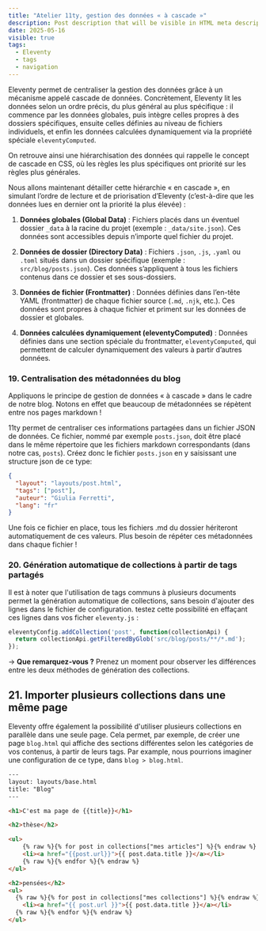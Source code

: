 ```yaml
---
title: "Atelier 11ty, gestion des données « à cascade »" 
description: Post description that will be visible in HTML meta description.
date: 2025-05-16
visible: true
tags:
  - Eleventy
  - tags
  - navigation
---
```


Eleventy permet de centraliser la gestion des données grâce à un mécanisme appelé cascade de données. Concrètement, Eleventy lit les données selon un ordre précis, du plus général au plus spécifique : il commence par les données globales, puis intègre celles propres à des dossiers spécifiques, ensuite celles définies au niveau de fichiers individuels, et enfin les données calculées dynamiquement via la propriété spéciale `eleventyComputed`.

On retrouve ainsi une hiérarchisation des données qui rappelle le concept de cascade en CSS, où les règles les plus spécifiques ont priorité sur les règles plus générales.

Nous allons maintenant détailler cette hiérarchie « en cascade », en simulant l’ordre de lecture et de priorisation d’Eleventy (c’est-à-dire que les données lues en dernier ont la priorité la plus élevée) :

1. **Données globales (Global Data)** : Fichiers placés dans un éventuel dossier `_data` à la racine du projet (exemple : `_data/site.json`). Ces données sont accessibles depuis n’importe quel fichier du projet.

2. **Données de dossier (Directory Data)** : Fichiers `.json`, `.js`, `.yaml` ou `.toml` situés dans un dossier spécifique (exemple : `src/blog/posts.json`). Ces données s’appliquent à tous les fichiers contenus dans ce dossier et ses sous-dossiers.

3. **Données de fichier (Frontmatter)** : Données définies dans l’en-tête YAML (frontmatter) de chaque fichier source (`.md`, `.njk`, etc.). Ces données sont propres à chaque fichier et priment sur les données de dossier et globales.

4. **Données calculées dynamiquement (eleventyComputed)** : Données définies dans une section spéciale du frontmatter, `eleventyComputed`, qui permettent de calculer dynamiquement des valeurs à partir d’autres données.

### 19. Centralisation des métadonnées du blog

Appliquons le principe de gestion de données « à cascade » dans le cadre de notre blog. Notons en effet que beaucoup de métadonnées se répètent entre nos pages markdown ! 

11ty permet de centraliser ces informations partagées dans un fichier JSON de données. Ce fichier, nommé par exemple `posts.json`, doit être placé dans le même répertoire que les fichiers markdown correspondants (dans notre cas, `posts`).
Créez donc le fichier `posts.json` en y saisissant une structure json de ce type:

```json
{
  "layout": "layouts/post.html",
  "tags": ["post"],
  "auteur": "Giulia Ferretti",
  "lang": "fr"
}
```

Une fois ce fichier en place, tous les fichiers .md du dossier hériteront automatiquement de ces valeurs. Plus besoin de répéter ces métadonnées dans chaque fichier !

### 20. Génération automatique de collections à partir de tags partagés

Il est à noter que l'utilisation de tags communs à plusieurs documents permet la génération automatique de collections, sans besoin d'ajouter des lignes dans le fichier de configuration. testez cette possibilité en effaçant ces lignes dans vos ficher `eleventy.js` :

```js
eleventyConfig.addCollection('post', function(collectionApi) {
  return collectionApi.getFilteredByGlob('src/blog/posts/**/*.md');
});
```

→ **Que remarquez-vous ?** Prenez un moment pour observer les différences entre les deux méthodes de génération des collections.

## 21. Importer plusieurs collections dans une même page

Eleventy offre également la possibilité d'utiliser plusieurs collections en parallèle dans une seule page. Cela permet, par exemple, de créer une page `blog.html` qui affiche des sections différentes selon les catégories de vos contenus, à partir de leurs tags. Par example, nous pourrions imaginer une configuration de ce type, dans `blog > blog.html`.

```html
---
layout: layouts/base.html
title: "Blog"
---

<h1>C'est ma page de {{title}}</h1>

<h2>thèse</h2>

<ul>
    {% raw %}{% for post in collections["mes articles"] %}{% endraw %}
    <li><a href="{{post.url}}">{{ post.data.title }}</a></li>
    {% raw %}{% endfor %}{% endraw %}
</ul>

<h2>pensées</h2>
<ul>
  {% raw %}{% for post in collections["mes collections"] %}{% endraw %}
    <li><a href="{{ post.url }}">{{ post.data.title }}</a></li>
  {% raw %}{% endfor %}{% endraw %}
</ul>

```

<!--
Notiamo che sicuramente i post avranno molte configurazioni simili! come per esempio la dichiarazione del  layout.


create un file `posts.json` per la strutturazione dei metadati che avete in comune tra tutti i blog, per centralizzarne la gestione. tutti i fichier inseriti all'interno della cartella erediteranno automaticamente i metadati inseriti all'interno del file .json  nessuna configurazione ulteriore sarà necessaria! 

Per esempio, all'interno del file json potete inserire questo contenuto :

```json
{
  "layout": "layouts/post.html",
  "tags": ["post"],
  "auteur": "Giulia Ferretti",
  "lang": "fr"
}
```

À noter : la creazione di questo file centralizzerà una parte dei metadati, quelli comuni a tutti i post.md. Questa centralizzazione permette anche di utilizzare un secondo metodo di creare delle collezioni, per esempio all'interno 

Mantieni lo stesso codice di trattament delle collezioni all'Interno di blog/blog.html.

a questo punti si creerà una collezione per tutti i posti, e potrai eliminare la configurazoine della collezione nel file di eleventy. Ovvero, in altre parole, potrai eliminare questa riga : 

```js
eleventyConfig.addCollection('post', function(collectionApi) {
        return collectionApi.getFilteredByGlob('src/blog/posts/**/*.md');
    })
```

Ma attenzione ! A questo punto avrete notato che si crea anche una pagina di tag anche per il nostro tag o post ! si tratta di un tag abbastanza inutile, perché raggruppa tutta la collezione, quindi è come se riproducesse la lista già avviata all'interno del tag blog.

Ma questo concetto dei tag è utile, perché permette di creare collezioni sempliciemente richiamando nel nostro documento blog.html anche certe collezioni specifiche, create automaticamente del metodo tag. 

per esempio, se avessimo nei nostri documenti md. un tag comune a più documenti, potemmo richiamarlo nella pagina blog.html, prima o successivamente al richiamo della collezione post. Potremmo, per esempio, ottenere delle configurazioni che assomigliano a queste :

-->